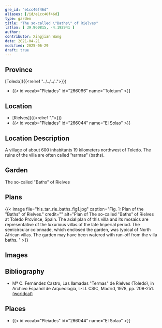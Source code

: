 ```yaml
---
gre_id: "e1cc46f46d"
aliases: [/id/e1cc46f46d]
type: garden
title: "The so-called \"Baths\" of Rielves"
latlon: [ 39.960815, -4.192941 ]
author:
contributor: Xingjian Wang
date: 2021-04-21
modified: 2025-06-29
draft: true
---
```


## Province

[Toledo]({{<relref "../../../..">}})
- {{< id vocab="Pleiades" id="266066" name="Toletum" >}}

## Location

- [Rielves]({{<relref ".">}})
- {{< id vocab="Pleiades" id="266044" name="El Solao" >}}

## Location Description

A village of about 600 inhabitants 19 kilometers northwest of Toledo.  The ruins of the villa are often called "termas" (baths).

## Garden

The so-called "Baths" of Rielves

<!-- Not sure why the keywords and garden description are commented out...

## Keywords

- {{< keyword "peristyles" >}}
- {{< keyword "mosaics" >}}
- {{< keyword "corridors" >}}

## Garden Description

The major building period dated to the beginning of the 4th century, supplanting an earlier late 1st century phase.. The peristyle garden belonged to the later phase.  The house is laid out around its central garden with approximate symmetry relative its north-south axis.  The front of the house, the side from which guests entered, was clearly the south where the entry way [25] had a geometric mosaic floor whereas the north entrance way [7] had an earthen floor.  Immediately on entry, the guest would have seen the garden through an arcade on its south side.  These nine semicircular arches formed a sort of interior façade.  This arcade had fallen over – or been pushed pulled over – in the destruction of the house, so it has been possible to reconstruct it in elevation, and it has been rebuilt.  The Romans made extensive use of the round arch for practical purposes; this is an interesting example of its use for purely esthetic purposes, since a simple colonnade would have served just as well structurally.

In the center of the nearly square garden was a small fountain which has disappeared.  It was surrounded by a small mosaic which survived only as scattered tessera.  Crossing the garden in an east-west direction was a pergola. A low wall under the arches prevented guests from entering directly into the garden.  Rather, a walk with impressive geometric mosaics led to the main reception room [1] with a vast polychrome mosaic depicting Achilles discovered by Odyssesus among the women of the household of Lycomedes. This mosaic is believed to be one of the largest known figured polychrome mosaic of the Roman world. From the reception room one entered the garden, through the pérgola to the bath complex.  The walks around the garden in the porticoes were completely covered with geometric mosaics.  A variety of rooms opened off the garden peristyle, offering a variety of spaces for entertaining and activities of daily life. Many did not open directly on the garden but may have had window through which to view the garden.
Javier Cortes noted that hardware was found around the edges of the garden suitable for wood vanes which may have closed the spaces between the columns in cold weather.  Asked about the quality of the soil in the garden, he replied that it was rich but so was all the soil in this river bottom area.
The large number of objects of daily life found in the ruins, some under toppled walls, makes it clear that the villa was violently destroyed, probably in the second half of the fifth century, though the date is uncertain.
-->

<!-- ## Maps -->

## Plans

{{< image file="his_tar_rie_baths_fig1.jpg" caption="Fig. 1:  Plan of the \"Baths\" of Rielves." credit="" alt="Plan of The so-called \"Baths\" of Rielves at Toledo Province, Spain. The axial plan of this villa and its mosaics are representative of the luxurious villas of the late Imperial period. The semicircular colonnade, which enclosed the garden, was typical of North African villas. The garden may have been watered with run-off from the villa baths. " >}}

## Images

<!-- ## Dates -->

## Bibliography

- Mª C. Fernández Castro, Las llamadas "Termas" de Rielves (Toledo), in Archivo Español de Arqueología, L-LI. CSIC, Madrid, 1978, pp. 209-251. [(worldcat)](https://search.worldcat.org/title/1122498001)

## Places

- {{< id vocab="Pleiades" id="266044" name="El Solao" >}}


